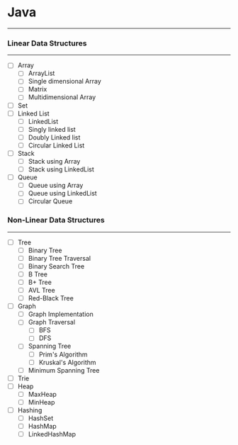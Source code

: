 # Java
---

### Linear Data Structures
---
- [ ] Array
  - [ ] ArrayList
  - [ ] Single dimensional Array
  - [ ] Matrix
  - [ ] Multidimensional Array
- [ ] Set
- [ ] Linked List
  - [ ] LinkedList
  - [ ] Singly linked list
  - [ ] Doubly Linked list
  - [ ] Circular Linked List
- [ ] Stack
  - [ ] Stack using Array
  - [ ] Stack using LinkedList
- [ ] Queue
  - [ ] Queue using Array
  - [ ] Queue using LinkedList
  - [ ] Circular Queue

### Non-Linear Data Structures
---
- [ ] Tree
  - [ ] Binary Tree
  - [ ] Binary Tree Traversal
  - [ ] Binary Search Tree
  - [ ] B Tree
  - [ ] B+ Tree
  - [ ] AVL Tree
  - [ ] Red-Black Tree
- [ ] Graph
  - [ ] Graph Implementation
  - [ ] Graph Traversal
    - [ ] BFS
    - [ ] DFS
  - [ ] Spanning Tree
    - [ ] Prim's Algorithm
    - [ ] Kruskal's Algorithm
  - [ ] Minimum Spanning Tree
- [ ] Trie
- [ ] Heap
  - [ ] MaxHeap
  - [ ] MinHeap
- [ ] Hashing
  - [ ] HashSet
  - [ ] HashMap
  - [ ] LinkedHashMap
